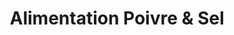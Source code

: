 ---
title: "Alimentation Poivre & Sel"
url: /montreal/alimentation-poivre-and-sel/
shop: supermarket
---